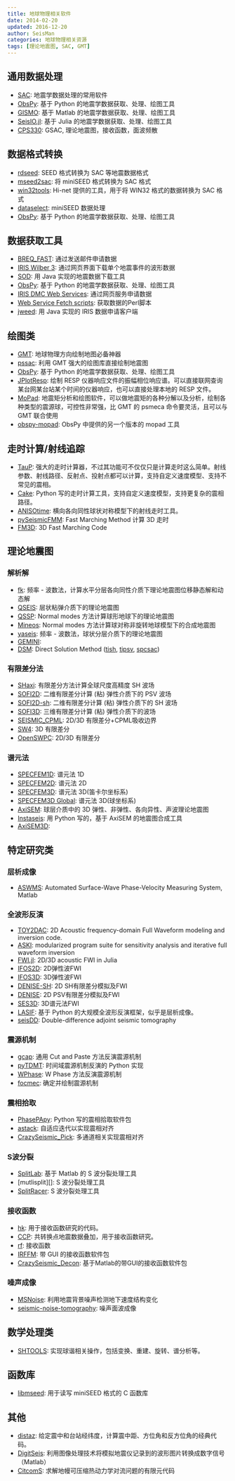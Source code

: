```yaml
---
title: 地球物理相关软件
date: 2014-02-20
updated: 2016-12-20
author: SeisMan
categories: 地球物理相关资源
tags: [理论地震图, SAC, GMT]
---
```


## 通用数据处理

- [SAC][]: 地震学数据处理的常用软件
- [ObsPy][]: 基于 Python 的地震学数据获取、处理、绘图工具
- [GISMO][]: 基于 Matlab 的地震学数据获取、处理、绘图工具
- [SeisIO.jl][]: 基于 Julia 的地震学数据获取、处理、绘图工具
- [CPS330][]: GSAC, 理论地震图，接收函数，面波频散

[SAC]: http://www.iris.edu/ds/nodes/dmc/forms/sac/
[CPS330]: http://www.eas.slu.edu/eqc/eqccps.html
[ObsPy]: https://github.com/obspy/obspy/wiki
[SeisIO.jl]: https://github.com/jpjones76/SeisIO.jl
[GISMO]: http://geoscience-community-codes.github.io/GISMO/

## 数据格式转换

- [rdseed][]: SEED 格式转换为 SAC 等地震数据格式
- [mseed2sac][]: 将 miniSEED 格式转换为 SAC 格式
- [win32tools][]: Hi-net 提供的工具，用于将 WIN32 格式的数据转换为 SAC 格式
- [dataselect][]:  miniSEED 数据处理
- [ObsPy][]: 基于 Python 的地震学数据获取、处理、绘图工具

[rdseed]: http://www.iris.edu/ds/nodes/dmc/forms/rdseed/
[win32tools]: http://www.hinet.bosai.go.jp/REGS/manual/dlDialogue.php?r=win32tools
[mseed2sac]: https://seiscode.iris.washington.edu/projects/mseed2sac
[dataselect]: https://seiscode.iris.washington.edu/projects/dataselect

## 数据获取工具

- [BREQ_FAST][]: 通过发送邮件申请数据
- [IRIS Wilber 3][]: 通过网页界面下载单个地震事件的波形数据
- [SOD][]: 用 Java 实现的地震数据下载工具
- [ObsPy][]: 基于 Python 的地震学数据获取、处理、绘图工具
- [IRIS DMC Web Services][]: 通过网页服务申请数据
- [Web Service Fetch scripts][]: 获取数据的Perl脚本
- [jweed][]: 用 Java 实现的 IRIS 数据申请客户端

[jweed]: http://ds.iris.edu/ds/nodes/dmc/software/downloads/jweed/
[SOD]: http://www.seis.sc.edu/sod
[IRIS Wilber 3]: http://www.iris.edu/wilber3/find_event
[BREQ_FAST]: http://ds.iris.edu/ds/nodes/dmc/manuals/breq_fast/
[IRIS DMC Web Services]: http://service.iris.edu/
[Web Service Fetch scripts]: https://seiscode.iris.washington.edu/projects/ws-fetch-scripts

## 绘图类

- [GMT][]: 地球物理方向绘制地图必备神器
- [pssac][]: 利用 GMT 强大的绘图库直接绘制地震图
- [ObsPy][]: 基于 Python 的地震学数据获取、处理、绘图工具
- [JPlotResp][]: 绘制 RESP 仪器响应文件的振幅相位响应谱。可以直接联网查询某台网某台站某个时间的仪器响应，也可以直接处理本地的 RESP 文件。
- [MoPad][]: 地震矩分析和绘图软件，可以做地震矩的各种分解以及分析，绘制各种类型的震源球，可控性非常强，比 GMT 的 psmeca 命令要灵活，且可以与 GMT 联合使用
- [obspy-mopad][]: ObsPy 中提供的另一个版本的 mopad 工具

[GMT]: http://gmt.soest.hawaii.edu/
[pssac]: http://www.eas.slu.edu/People/LZhu/home.html
[JPlotResp]: http://www.isti2.com/JPlotResp/
[MoPad]: http://www.larskrieger.de/mopad/
[obspy-mopad]: https://docs.obspy.org/packages/autogen/obspy.imaging.scripts.mopad.html

## 走时计算/射线追踪

- [TauP][]: 强大的走时计算器，不过其功能可不仅仅只是计算走时这么简单。射线参数、射线路径、反射点、投射点都可以计算，支持自定义速度模型、支持不常见的震相。
- [Cake][]: Python 写的走时计算工具，支持自定义速度模型，支持更复杂的震相路径。
- [ANISOtime][]: 横向各向同性球状对称模型下的射线走时工具。
- [pySeismicFMM][]: Fast Marching Method 计算 3D 走时
- [FM3D][]: 3D Fast Marching Code

[TauP]: http://www.seis.sc.edu/taup/
[Cake]: http://emolch.github.io/pyrocko/current/cake_doc.html
[ANISOtime]: http://www-solid.eps.s.u-tokyo.ac.jp/~dsm/anisotime.html
[pySeismicFMM]: https://github.com/gozwei/pySeismicFMM
[FM3D]: http://rses.anu.edu.au/seismology/soft/fmmcode/

## 理论地震图

### 解析解

- [fk][]: 频率 - 波数法，计算水平分层各向同性介质下理论地震图位移静态解和动态解
- [QSEIS][]: 层状粘弹介质下的理论地震图
- [QSSP][]: Normal modes 方法计算球形地球下的理论地震图
- [Mineos][]: Normal modes 方法计算球对称非旋转地球模型下的合成地震图
- [yaseis][]: 频率 - 波数法，球状分层介质下的理论地震图
- [GEMINI][]:
- [DSM][]: Direct Solution Method ([tish][], [tipsv][], [spcsac][])

### 有限差分法

- [SHaxi][]: 有限差分方法计算全球尺度高精度 SH 波场
- [SOFI2D][]: 二维有限差分计算 (粘) 弹性介质下的 PSV 波场
- [SOFI2D-sh][]: 二维有限差分计算 (粘) 弹性介质下的 SH 波场
- [SOFI3D][]: 三维有限差分计算 (粘) 弹性介质下的波场
- [SEISMIC_CPML][]: 2D/3D 有限差分+CPML吸收边界
- [SW4][]: 3D 有限差分
- [OpenSWPC][]: 2D/3D 有限差分

### 谱元法

- [SPECFEM1D][]: 谱元法 1D
- [SPECFEM2D][]: 谱元法 2D
- [SPECFEM3D][]: 谱元法 3D(笛卡尔坐标系)
- [SPECFEM3D Global][]: 谱元法 3D(球坐标系)
- [AxiSEM][]: 球层介质中的 3D 弹性、非弹性、各向异性、声波理论地震图
- [Instaseis][]: 用 Python 写的，基于 AxiSEM 的地震图合成工具
- [AxiSEM3D][]:

[fk]: http://www.eas.slu.edu/People/LZhu/home.html
[QSEIS]: http://www.gfz-potsdam.de/en/section/physics-of-earthquakes-and-volcanoes/data-products-services/downloads-software/
[SHaxi]: http://svn.geophysik.uni-muenchen.de/trac/shaxi
[QSSP]: http://www.gfz-potsdam.de/en/section/physics-of-earthquakes-and-volcanoes/data-products-services/downloads-software/
[Mineos]: https://github.com/geodynamics/mineos
[yaseis]: https://seiscode.iris.washington.edu/projects/yaseis
[AxiSEM]: https://github.com/geodynamics/axisem
[Instaseis]: http://instaseis.net/
[GEMINI]: http://www.quest-itn.org/library/software/gemini-greens-function-of-the-earth-by-minor-integration
[DSM]: http://www-solid.eps.s.u-tokyo.ac.jp/~dsm/software/software.htm
[tipsv]: http://www-solid.eps.s.u-tokyo.ac.jp/~dsm/software/software/tipsv-1.8.0.tar.gz
[tish]: http://www-solid.eps.s.u-tokyo.ac.jp/~dsm/software/software/tish-1.9.0.tar.gz
[spcsac]: http://www-solid.eps.s.u-tokyo.ac.jp/~dsm/software/software/spcsac-v1.0.0.tar.gz
[SOFI2D]: https://git.scc.kit.edu/GPIAG-Software/SOFI2D/
[SOFI2D-sh]: https://git.scc.kit.edu/GPIAG-Software/SOFI2D_sh
[SOFI3D]: https://git.scc.kit.edu/GPIAG-Software/SOFI3D
[SEISMIC_CPML]: https://github.com/geodynamics/seismic_cpml
[SPECFEM1D]: https://github.com/geodynamics/specfem1d
[SPECFEM2D]: https://github.com/geodynamics/specfem2d
[SPECFEM3D]: https://github.com/geodynamics/specfem3d
[SPECFEM3D Global]: https://github.com/geodynamics/specfem3d_globe
[SW4]: https://github.com/geodynamics/sw4
[OpenSWPC]: https://github.com/takuto-maeda/OpenSWPC
[AxiSEM3D]: https://github.com/kuangdai/AxiSEM3D

## 特定研究类

### 层析成像

- [ASWMS][]: Automated Surface-Wave Phase-Velocity Measuring System, Matlab

[ASWMS]: https://ds.iris.edu/ds/products/aswms/

### 全波形反演

- [TOY2DAC][]: 2D Acoustic frequency-domain Full Waveform modeling and inversion code.
- [ASKI][]: modularized program suite for sensitivity analysis and iterative full waveform inversion
- [FWI.jl][]: 2D/3D acoustic FWI in Julia
- [IFOS2D][]: 2D弹性波FWI
- [IFOS3D][]: 3D弹性波FWI
- [DENISE-SH][]: 2D SH有限差分模拟及FWI
- [DENISE][]: 2D PSV有限差分模拟及FWI
- [SES3D][]: 3D谱元法FWI
- [LASIF][]: 基于 Python 的大规模全波形反演框架，似乎是层析成像。
- [seisDD][]: Double-difference adjoint seismic tomography

[TOY2DAC]: https://seiscope2.osug.fr/TOY2DAC,82
[ASKI]: http://www.gmg.ruhr-uni-bochum.de/geophysik/seismology/aski.html
[FWI.jl]: https://github.com/JuliaInv/FWI.jl
[IFOS2D]: https://git.scc.kit.edu/GPIAG-Software/IFOS2D
[IFOS3D]: https://git.scc.kit.edu/GPIAG-Software/IFOS3D
[DENISE-SH]: https://github.com/daniel-koehn/DENISE-SH
[DENISE]: https://github.com/daniel-koehn/DENISE-Black-Edition
[SES3D]: http://www.cos.ethz.ch/software/ses3d.html
[LASIF]: http://www.lasif.net/
[seisDD]: https://github.com/yanhuay/seisDD

### 震源机制

- [gcap][]: 通用 Cut and Paste 方法反演震源机制
- [pyTDMT][]: 时间域震源机制反演的 Python 实现
- [WPhase][]: W Phase 方法反演震源机制
- [focmec][]: 确定并绘制震源机制

[gcap]: http://www.eas.slu.edu/People/LZhu/home.html
[pyTDMT]: https://github.com/fabriziobernardi/pydmt
[WPhase]: http://eost.u-strasbg.fr/wphase/
[focmec]: https://seiscode.iris.washington.edu/projects/focmec

### 震相拾取

- [PhasePApy][]: Python 写的震相拾取软件包
- [astack][]: 自适应迭代以实现震相对齐
- [CrazySeismic_Pick][]: 多通道相关实现震相对齐

[PhasePApy]: https://github.com/austinholland/PhasePApy
[astack]: http://rses.anu.edu.au/seismology/soft/astack/index.html
[CrazySeismic_Pick]: http://web.gps.caltech.edu/~yucq/software.html

### S波分裂

- [SplitLab][]: 基于 Matlab 的 S 波分裂处理工具
- [mutlisplit][]: S 波分裂处理工具
- [SplitRacer][]: S 波分裂处理工具

[SplitLab]: http://splitting.gm.univ-montp2.fr/
[multisplit]: https://github.com/ftilmann/multisplit
[SplitRacer]: http://www.geophysik.uni-frankfurt.de/64002762/Software

### 接收函数

- [hk][]: 用于接收函数研究的代码。
- [CCP][]: 共转换点地震数据叠加，用于接收函数研究。
- [rf][]: 接收函数
- [IRFFM][]: 带 GUI 的接收函数软件包
- [CrazySeismic_Decon][]: 基于Matlab的带GUI的接收函数软件包

[hk]: http://www.eas.slu.edu/People/LZhu/home.html
[CCP]: http://www.eas.slu.edu/People/LZhu/home.html
[rf]: https://github.com/trichter/rf
[IRFFM]: http://rses.anu.edu.au/~hrvoje/IRFFMv1.1.html
[CrazySeismic_Decon]: http://web.gps.caltech.edu/~yucq/software.html

### 噪声成像

- [MSNoise][]: 利用地震背景噪声检测地下速度结构变化
- [seismic-noise-tomography][]: 噪声面波成像

[MSNoise]: http://www.msnoise.org/
[seismic-noise-tomography]: https://github.com/bgoutorbe/seismic-noise-tomography

## 数学处理类

- [SHTOOLS][]: 实现球谐相关操作，包括变换、重建、旋转、谱分析等。

[SHTOOLS]: https://github.com/SHTOOLS/SHTOOLS

## 函数库

- [libmseed][]: 用于读写 miniSEED 格式的 C 函数库

[libmseed]: https://seiscode.iris.washington.edu/projects/libmseed

## 其他

- [distaz][]: 给定震中和台站经纬度，计算震中距、方位角和反方位角的经典代码。
- [DigitSeis][]: 利用图像处理技术将模拟地震仪记录到的波形图片转换成数字信号（Matlab）
- [CitcomS][]: 求解地幔可压缩热动力学对流问题的有限元代码

[distaz]: http://www.seis.sc.edu/software/distaz/
[DigitSeis]: http://www.seismology.harvard.edu/research/DigitSeis.html
[CitcomS]: https://github.com/geodynamics/citcoms
